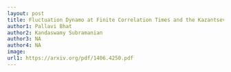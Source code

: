 ```yaml
---
layout: post
title: Fluctuation Dynamo at Finite Correlation Times and the Kazantsev Spectrum
author1: Pallavi Bhat
author2: Kandaswamy Subramanian 
author3: NA
author4: NA
image: 
url1: https://arxiv.org/pdf/1406.4250.pdf
---
```


